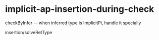 # implicit-ap-insertion-during-check

checkByInfer -- when inferred type is ImplicitPi, handle it specially

insertion/solveRetType
